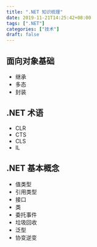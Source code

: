 ```yaml
---
title: ".NET 知识梳理"
date: 2019-11-21T14:25:42+08:00
tags: [".NET"]
categories: ["技术"]
draft: false
---
```

## 面向对象基础
* 继承
* 多态
* 封装
## .NET 术语
* CLR
* CTS
* CLS
* IL
## .NET 基本概念
* 值类型
* 引用类型
* 接口
* 类
* 委托事件
* 垃圾回收
* 泛型
* 协变逆变
